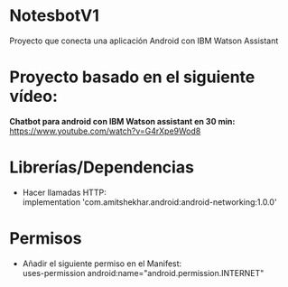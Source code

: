 # NotesbotV1
Proyecto que conecta una aplicación Android con IBM Watson Assistant

# Proyecto basado en el siguiente vídeo: </br>
<b>Chatbot para android con IBM Watson assistant en 30 min:</b> 
https://www.youtube.com/watch?v=G4rXpe9Wod8

# Librerías/Dependencias
- Hacer llamadas HTTP: </br>
implementation 'com.amitshekhar.android:android-networking:1.0.0'

# Permisos
- Añadir el siguiente permiso en el Manifest: </br>
uses-permission android:name="android.permission.INTERNET"

